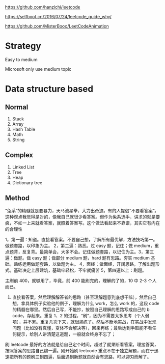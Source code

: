 https://github.com/hanzichi/leetcode

https://selfboot.cn/2016/07/24/leetcode_guide_why/

https://github.com/MisterBooo/LeetCodeAnimation

# Strategy

Easy to medium

Microsoft only use medium topic

# Data structure based

## Normal

1. Stack
2. Array
3. Hash Table
4. Math
5. String

## Complex

1. Linked List
2. Tree
3. Heap
4. Dictionary tree

## Method

“兔系”的精髓就是要暴力，天马流星拳，大力出奇迹。有的人提倡”不要看答案“。这种观点我觉得是对的，像我自己就很少看答案。但作为兔系选手，讲求的就是要疯，不如一上来就看答案，就照着答案写。这个做法看起来不靠谱，其实它有内在的合理性

1，第一遍：知道。直接看答案，不要自己想，了解所有最优解，方法技巧第一。做题套路，以印象为主。
2，第二遍：熟悉。过 easy 题，记住；做 medium，重点题背，反复背。最简单会，大多不会。记住做题套路，以记住为主。3，第三遍：做题。做 easy 题；做部分 medium 题，hard 题有思路。夯实 medium 基础。熟练运用做题套路，以做题为主。
4，面经：做面经，开阔思路，了解出题形式。基础决定上层建筑，基础牢轻松，不牢就痛苦 5，第四遍以上：刷题。

主刷前 400，就够用了，毕竟，前 400 能刷完的，理解的了的，10 中 2-3 个人而已。

1. 直接看答案，然后理解解答者的思路（甚至理解题意到底想干嘛），然后自己想，拿具体例子实验他的例子，理解为什么 work，怎么 work 的，这段 code 的精髓在哪里。然后自己写，不能抄，按照自己理解的思路写成自己的 b code，存起来。重复 1、2 的过程，“刷”，因为不需要太多思考（个人弱项），并不累。重复几次下来，就很熟练了。然后不断地实战，在实战中发现问题（比如没有真懂，变体不会解决等），回来再练；最后达到争取能不看任何提示，给别人讲清楚这道题，一般就会终身不忘了；

刷 leetcode 最好的方法就是给自己定个时间，超过了就果断看答案，理接答案，按照答案的思路自己编一遍。刚开始刷 leetcode 重点不在于独立解题，而在于迅速把所有的题刷三到四遍，后面遇到新题就自然会有思路，可以迎刃而解了。
